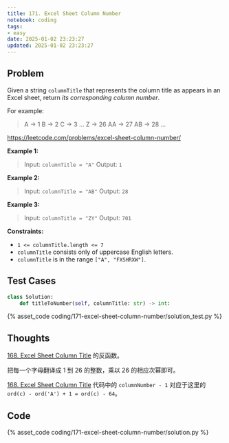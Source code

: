 ```yaml
---
title: 171. Excel Sheet Column Number
notebook: coding
tags:
- easy
date: 2025-01-02 23:23:27
updated: 2025-01-02 23:23:27
---
```

## Problem

Given a string `columnTitle` that represents the column title as appears in an Excel sheet, return _its corresponding column number_.

For example:

> A -> 1
> B -> 2
> C -> 3
> ...
> Z -> 26
> AA -> 27
> AB -> 28
> ...

<https://leetcode.com/problems/excel-sheet-column-number/>

**Example 1:**

> Input: `columnTitle = "A"`
> Output: `1`

**Example 2:**

> Input: `columnTitle = "AB"`
> Output: `28`

**Example 3:**

> Input: `columnTitle = "ZY"`
> Output: `701`

**Constraints:**

- `1 <= columnTitle.length <= 7`
- `columnTitle` consists only of uppercase English letters.
- `columnTitle` is in the range `["A", "FXSHRXW"]`.

## Test Cases

``` python
class Solution:
    def titleToNumber(self, columnTitle: str) -> int:
```

{% asset_code coding/171-excel-sheet-column-number/solution_test.py %}

## Thoughts

[168. Excel Sheet Column Title](168-excel-sheet-column-title) 的反函数。

把每一个字母翻译成 1 到 26 的整数，乘以 26 的相应次幂即可。

[168. Excel Sheet Column Title](168-excel-sheet-column-title) 代码中的 `columnNumber - 1` 对应于这里的 `ord(c) - ord('A') + 1 = ord(c) - 64`。

## Code

{% asset_code coding/171-excel-sheet-column-number/solution.py %}
